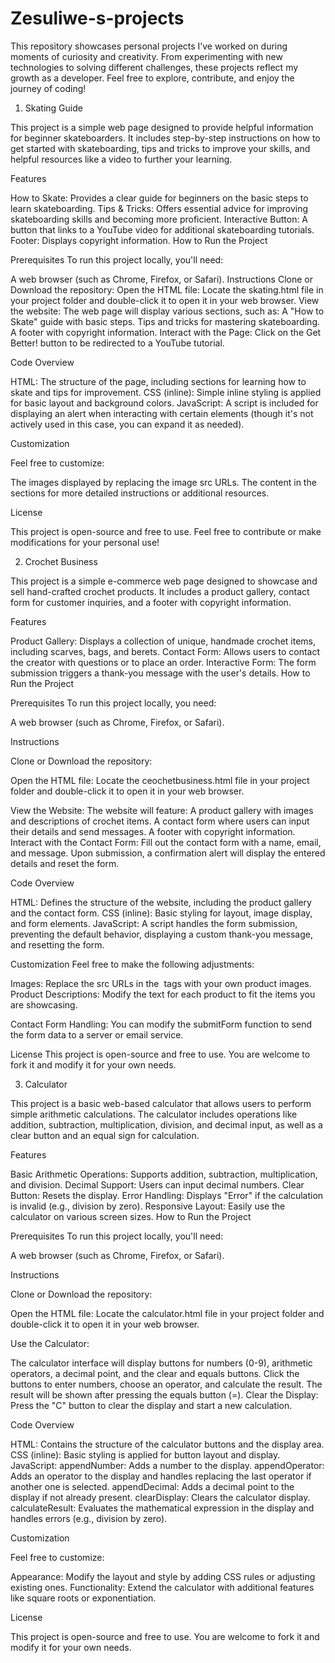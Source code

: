 # Zesuliwe-s-projects
This repository showcases personal projects I’ve worked on during moments of curiosity and creativity. From experimenting with new technologies to solving different challenges, these projects reflect my growth as a developer. Feel free to explore, contribute, and enjoy the journey of coding!


1. Skating Guide

   
This project is a simple web page designed to provide helpful information for beginner skateboarders. It includes step-by-step instructions on how to get started with skateboarding, tips and tricks to improve your skills, and helpful resources like a video to further your learning.

Features

How to Skate: Provides a clear guide for beginners on the basic steps to learn skateboarding.
Tips & Tricks: Offers essential advice for improving skateboarding skills and becoming more proficient.
Interactive Button: A button that links to a YouTube video for additional skateboarding tutorials.
Footer: Displays copyright information.
How to Run the Project

Prerequisites
To run this project locally, you'll need:

A web browser (such as Chrome, Firefox, or Safari).
Instructions
Clone or Download the repository:
Open the HTML file:
Locate the skating.html file in your project folder and double-click it to open it in your web browser.
View the website:
The web page will display various sections, such as:
A "How to Skate" guide with basic steps.
Tips and tricks for mastering skateboarding.
A footer with copyright information.
Interact with the Page:
Click on the Get Better! button to be redirected to a YouTube tutorial.

Code Overview

HTML: The structure of the page, including sections for learning how to skate and tips for improvement.
CSS (inline): Simple inline styling is applied for basic layout and background colors.
JavaScript: A script is included for displaying an alert when interacting with certain elements (though it's not actively used in this case, you can expand it as needed).

Customization

Feel free to customize:

The images displayed by replacing the image src URLs.
The content in the sections for more detailed instructions or additional resources.

License

This project is open-source and free to use. Feel free to contribute or make modifications for your personal use!

2. Crochet Business

This project is a simple e-commerce web page designed to showcase and sell hand-crafted crochet products. It includes a product gallery, contact form for customer inquiries, and a footer with copyright information.

Features

Product Gallery: Displays a collection of unique, handmade crochet items, including scarves, bags, and berets.
Contact Form: Allows users to contact the creator with questions or to place an order.
Interactive Form: The form submission triggers a thank-you message with the user's details.
How to Run the Project

Prerequisites
To run this project locally, you need:

A web browser (such as Chrome, Firefox, or Safari).

Instructions

Clone or Download the repository:

Open the HTML file:
Locate the ceochetbusiness.html file in your project folder and double-click it to open it in your web browser.

View the Website:
The website will feature:
A product gallery with images and descriptions of crochet items.
A contact form where users can input their details and send messages.
A footer with copyright information.
Interact with the Contact Form:
Fill out the contact form with a name, email, and message. Upon submission, a confirmation alert will display the entered details and reset the form.

Code Overview

HTML: Defines the structure of the website, including the product gallery and the contact form.
CSS (inline): Basic styling for layout, image display, and form elements.
JavaScript: A script handles the form submission, preventing the default behavior, displaying a custom thank-you message, and resetting the form.

Customization
Feel free to make the following adjustments:


Images: Replace the src URLs in the <img> tags with your own product images.
Product Descriptions: Modify the text for each product to fit the items you are showcasing.

Contact Form Handling: You can modify the submitForm function to send the form data to a server or email service.

License
This project is open-source and free to use. You are welcome to fork it and modify it for your own needs.

3. Calculator

This project is a basic web-based calculator that allows users to perform simple arithmetic calculations. The calculator includes operations like addition, subtraction, multiplication, division, and decimal input, as well as a clear button and an equal sign for calculation.

Features

Basic Arithmetic Operations: Supports addition, subtraction, multiplication, and division.
Decimal Support: Users can input decimal numbers.
Clear Button: Resets the display.
Error Handling: Displays "Error" if the calculation is invalid (e.g., division by zero).
Responsive Layout: Easily use the calculator on various screen sizes.
How to Run the Project

Prerequisites
To run this project locally, you'll need:

A web browser (such as Chrome, Firefox, or Safari).

Instructions

Clone or Download the repository:

Open the HTML file:
Locate the calculator.html file in your project folder and double-click it to open it in your web browser.

Use the Calculator:

The calculator interface will display buttons for numbers (0-9), arithmetic operators, a decimal point, and the clear and equals buttons.
Click the buttons to enter numbers, choose an operator, and calculate the result.
The result will be shown after pressing the equals button (=).
Clear the Display:
Press the "C" button to clear the display and start a new calculation.

Code Overview

HTML: Contains the structure of the calculator buttons and the display area.
CSS (inline): Basic styling is applied for button layout and display.
JavaScript:
appendNumber: Adds a number to the display.
appendOperator: Adds an operator to the display and handles replacing the last operator if another one is selected.
appendDecimal: Adds a decimal point to the display if not already present.
clearDisplay: Clears the calculator display.
calculateResult: Evaluates the mathematical expression in the display and handles errors (e.g., division by zero).

Customization

Feel free to customize:

Appearance: Modify the layout and style by adding CSS rules or adjusting existing ones.
Functionality: Extend the calculator with additional features like square roots or exponentiation.

License

This project is open-source and free to use. You are welcome to fork it and modify it for your own needs.
